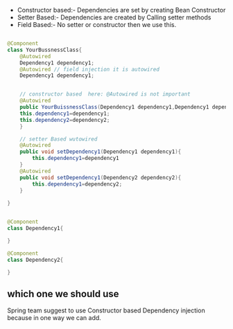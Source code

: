 
- Constructor based:-  Dependencies are set by creating Bean Constructor 
- Setter Based:- Dependencies are created by Calling setter methods
- Field Based:- No setter or constructor then we use this.

```java

@Component
class YourBussnessClass{
    @Autowired 
	Dependency1 dependency1;
	@Autowired // field injection it is autowired
	Dependency1 dependency1;


    // constructor based  here: @Autowired is not important
    @Autowired
    public YourBuissnessClass(Dependency1 dependency1,Dependency1 dependency1){
    this.dependency1=dependency1;
    this.dependency2=dependency2;
    }

	// setter Based wutowired
    @Autowired
	public void setDependency1(Dependency1 dependency1){
		this.dependency1=dependency1
	}
    @Autowired
	public void setDependency1(Dependency2 dependency2){
		this.dependency1=dependency2;
	}
	
}


@Component
class Dependency1{

}

@Component
class Dependency2{

}
```



## which one we should use

Spring team suggest to use Constructor based Dependency injection because in one way we can add.


